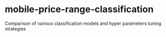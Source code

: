 # mobile-price-range-classification
Comparison of various classification models and hyper parameters tuning strategies
